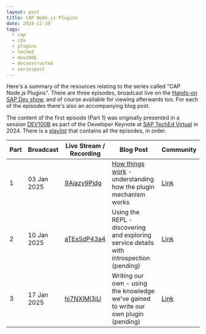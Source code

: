 ```yaml
---
layout: post
title: CAP Node.js Plugins
date: 2024-12-30
tags:
  - cap
  - cds
  - plugins
  - teched
  - dev100b
  - deconstructed
  - seriespost
---
```

Here's a summary of the resources relating to the series called "CAP Node.js Plugins". There are three episodes, broadcast live on the [Hands-on SAP Dev show][31], and of course available for viewing afterwards too. For each of the episodes there's also an accompanying blog post.

The content of the first episode (Part 1) was originally presented in a session [DEV100B][33] as part of the Developer Keynote at [SAP TechEd Virtual][34] in 2024. There is a [playlist][32] that contains all the episodes, in order.

Part|Broadcast|Live Stream / Recording|Blog Post|Community
-|-|-|-|-
1|03 Jan 2025|[9Ajazy9Pidg][1]|[How things work][11] - understanding how the plugin mechanism works|[Link][21]
2|10 Jan 2025|[aTEsSdP43a4][2]|Using the REPL - discovering and exploring service details with introspection (pending)|[Link][22]
3|17 Jan 2025|[hi7NXlMl3iU][3]|Writing our own - using the knowledge we've gained to write our own plugin (pending)|[Link][23]

[1]: https://www.youtube.com/watch?v=9Ajazy9Pidg
[2]: https://www.youtube.com/watch?v=aTEsSdP43a4
[3]: https://www.youtube.com/watch?v=hi7NXlMl3iU

[11]: /blog/posts/2024/10/05/cap-node.js-plugins-part-1-how-things-work/

[21]: https://community.sap.com/t5/sap-community/cap-node-js-plugins-1-of-3-how-things-work/ev-p/13922285
[22]: https://community.sap.com/t5/sap-community/cap-node-js-plugins-2-of-3-using-the-repl/ev-p/13973724
[23]: https://community.sap.com/t5/sap-community/cap-node-js-plugins-3-of-3-writing-our-own/ec-p/13973728

[31]: https://community.sap.com/t5/technology-blogs-by-sap/hands-on-sap-dev-with-qmacro-onwards-and-upwards/ba-p/13396497
[32]: https://www.youtube.com/playlist?list=PL6RpkC85SLQDwzbi9eVuMStRlpVMBqidQ
[33]: https://www.sap.com/events/teched/virtual/flow/sap/te24/catalog/page/catalog/session/1723584532995001g7Xm
[34]: https://www.sap.com/events/teched/virtual/flow/sap/te24/catalog/page/catalog
